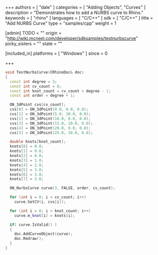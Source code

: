 +++
authors = [ "dale" ]
categories = [ "Adding Objects", "Curves" ]
description = "Demonstrates how to add a NURBS curve to Rhino."
keywords = [ "rhino" ]
languages = [ "C/C++" ]
sdk = [ "C/C++" ]
title = "Add NURBS Curve"
type = "samples/cpp"
weight = 1

[admin]
TODO = ""
origin = "http://wiki.mcneel.com/developer/sdksamples/testnurbscurve"
picky_sisters = ""
state = ""

[included_in]
platforms = [ "Windows" ]
since = 0

+++

```cpp
void TestNurbsCurve(CRhinoDoc& doc)
{
  const int degree = 3;
  const int cv_count = 6;
  const int knot_count = cv_count + degree - 1;
  const int order = degree + 1;

  ON_3dPoint cvs[cv_count];
  cvs[0] = ON_3dPoint(0.0, 0.0, 0.0);
  cvs[1] = ON_3dPoint(5.0, 10.0, 0.0);
  cvs[2] = ON_3dPoint(10.0, 0.0, 0.0);
  cvs[3] = ON_3dPoint(15.0, 10.0, 0.0);
  cvs[4] = ON_3dPoint(20.0, 0.0, 0.0);
  cvs[5] = ON_3dPoint(25.0, 10.0, 0.0);

  double knots[knot_count];
  knots[0] = 0.0;
  knots[1] = 0.0;
  knots[2] = 0.0;
  knots[3] = 1.0;
  knots[4] = 2.0;
  knots[5] = 3.0;
  knots[6] = 3.0;
  knots[7] = 3.0;

  ON_NurbsCurve curve(3, FALSE, order, cv_count);

  for (int i = 0; i < cv_count; i++)
    curve.SetCV(i, cvs[i]);

  for (int i = 0; i < knot_count; i++)
    curve.m_knot[i] = knots[i];

  if( curve.IsValid() )
  {
    doc.AddCurveObject(curve);
    doc.Redraw();
  }
}
```
